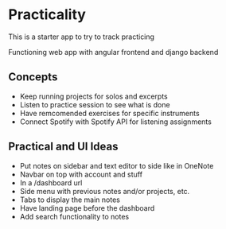 # Practicality

This is a starter app to try to track practicing

Functioning web app with angular frontend and django backend

## Concepts

- Keep running projects for solos and excerpts
- Listen to practice session to see what is done
- Have remcomended exercises for specific instruments
- Connect Spotify with Spotify API for listening assignments

## Practical and UI Ideas

- Put notes on sidebar and text editor to side like in OneNote
- Navbar on top with account and stuff
- In a /dashboard url
- Side menu with previous notes and/or projects, etc.
- Tabs to display the main notes
- Have landing page before the dashboard
- Add search functionality to notes

